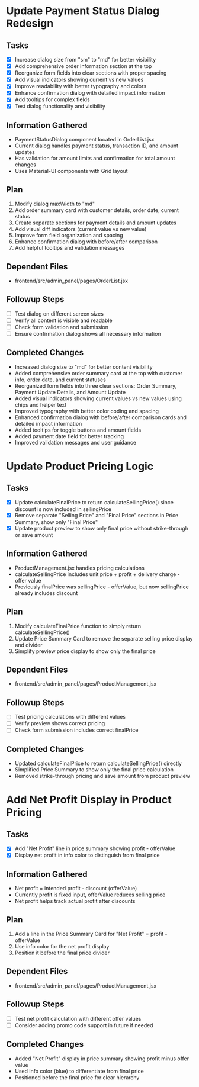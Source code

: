 # Update Payment Status Dialog Redesign

## Tasks
- [x] Increase dialog size from "sm" to "md" for better visibility
- [x] Add comprehensive order information section at the top
- [x] Reorganize form fields into clear sections with proper spacing
- [x] Add visual indicators showing current vs new values
- [x] Improve readability with better typography and colors
- [x] Enhance confirmation dialog with detailed impact information
- [x] Add tooltips for complex fields
- [x] Test dialog functionality and visibility

## Information Gathered
- PaymentStatusDialog component located in OrderList.jsx
- Current dialog handles payment status, transaction ID, and amount updates
- Has validation for amount limits and confirmation for total amount changes
- Uses Material-UI components with Grid layout

## Plan
1. Modify dialog maxWidth to "md"
2. Add order summary card with customer details, order date, current status
3. Create separate sections for payment details and amount updates
4. Add visual diff indicators (current value vs new value)
5. Improve form field organization and spacing
6. Enhance confirmation dialog with before/after comparison
7. Add helpful tooltips and validation messages

## Dependent Files
- frontend/src/admin_panel/pages/OrderList.jsx

## Followup Steps
- [ ] Test dialog on different screen sizes
- [ ] Verify all content is visible and readable
- [ ] Check form validation and submission
- [ ] Ensure confirmation dialog shows all necessary information

## Completed Changes
- Increased dialog size to "md" for better content visibility
- Added comprehensive order summary card at the top with customer info, order date, and current statuses
- Reorganized form fields into three clear sections: Order Summary, Payment Update Details, and Amount Update
- Added visual indicators showing current values vs new values using chips and helper text
- Improved typography with better color coding and spacing
- Enhanced confirmation dialog with before/after comparison cards and detailed impact information
- Added tooltips for toggle buttons and amount fields
- Added payment date field for better tracking
- Improved validation messages and user guidance

# Update Product Pricing Logic

## Tasks
- [x] Update calculateFinalPrice to return calculateSellingPrice() since discount is now included in sellingPrice
- [x] Remove separate "Selling Price" and "Final Price" sections in Price Summary, show only "Final Price"
- [x] Update product preview to show only final price without strike-through or save amount

## Information Gathered
- ProductManagement.jsx handles pricing calculations
- calculateSellingPrice includes unit price + profit + delivery charge - offer value
- Previously finalPrice was sellingPrice - offerValue, but now sellingPrice already includes discount

## Plan
1. Modify calculateFinalPrice function to simply return calculateSellingPrice()
2. Update Price Summary Card to remove the separate selling price display and divider
3. Simplify preview price display to show only the final price

## Dependent Files
- frontend/src/admin_panel/pages/ProductManagement.jsx

## Followup Steps
- [ ] Test pricing calculations with different values
- [ ] Verify preview shows correct pricing
- [ ] Check form submission includes correct finalPrice

## Completed Changes
- Updated calculateFinalPrice to return calculateSellingPrice() directly
- Simplified Price Summary to show only the final price calculation
- Removed strike-through pricing and save amount from product preview

# Add Net Profit Display in Product Pricing

## Tasks
- [x] Add "Net Profit" line in price summary showing profit - offerValue
- [x] Display net profit in info color to distinguish from final price

## Information Gathered
- Net profit = intended profit - discount (offerValue)
- Currently profit is fixed input, offerValue reduces selling price
- Net profit helps track actual profit after discounts

## Plan
1. Add a line in the Price Summary Card for "Net Profit" = profit - offerValue
2. Use info color for the net profit display
3. Position it before the final price divider

## Dependent Files
- frontend/src/admin_panel/pages/ProductManagement.jsx

## Followup Steps
- [ ] Test net profit calculation with different offer values
- [ ] Consider adding promo code support in future if needed

## Completed Changes
- Added "Net Profit" display in price summary showing profit minus offer value
- Used info color (blue) to differentiate from final price
- Positioned before the final price for clear hierarchy
